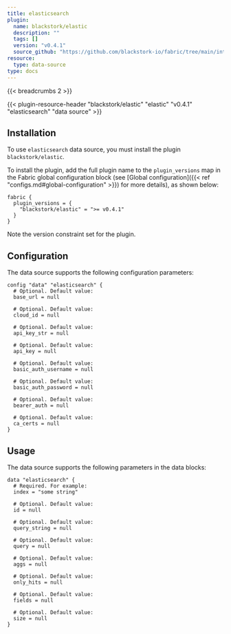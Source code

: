 ```yaml
---
title: elasticsearch
plugin:
  name: blackstork/elastic
  description: ""
  tags: []
  version: "v0.4.1"
  source_github: "https://github.com/blackstork-io/fabric/tree/main/internal/elastic/"
resource:
  type: data-source
type: docs
---
```


{{< breadcrumbs 2 >}}

{{< plugin-resource-header "blackstork/elastic" "elastic" "v0.4.1" "elasticsearch" "data source" >}}

## Installation

To use `elasticsearch` data source, you must install the plugin `blackstork/elastic`.

To install the plugin, add the full plugin name to the `plugin_versions` map in the Fabric global configuration block (see [Global configuration]({{< ref "configs.md#global-configuration" >}}) for more details), as shown below:

```hcl
fabric {
  plugin_versions = {
    "blackstork/elastic" = ">= v0.4.1"
  }
}
```

Note the version constraint set for the plugin.

## Configuration

The data source supports the following configuration parameters:

```hcl
config "data" "elasticsearch" {
  # Optional. Default value:
  base_url = null

  # Optional. Default value:
  cloud_id = null

  # Optional. Default value:
  api_key_str = null

  # Optional. Default value:
  api_key = null

  # Optional. Default value:
  basic_auth_username = null

  # Optional. Default value:
  basic_auth_password = null

  # Optional. Default value:
  bearer_auth = null

  # Optional. Default value:
  ca_certs = null
}
```

## Usage

The data source supports the following parameters in the data blocks:

```hcl
data "elasticsearch" {
  # Required. For example:
  index = "some string"

  # Optional. Default value:
  id = null

  # Optional. Default value:
  query_string = null

  # Optional. Default value:
  query = null

  # Optional. Default value:
  aggs = null

  # Optional. Default value:
  only_hits = null

  # Optional. Default value:
  fields = null

  # Optional. Default value:
  size = null
}
```